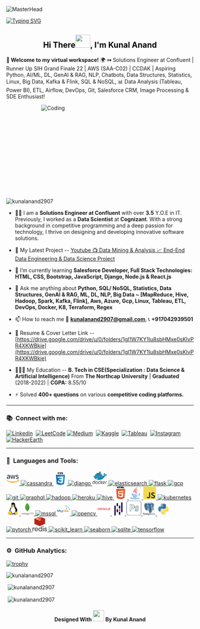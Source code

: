 ![MasterHead](https://media.licdn.com/dms/image/C5612AQH4wNEoCPNXGw/article-cover_image-shrink_600_2000/0/1603042799143?e=2147483647&v=beta&t=eGCjg509uNJg0c6NQEq-MG5MWH2mftTxqJ8lTONhkTg)

[![Typing SVG](https://readme-typing-svg.herokuapp.com?font=Allerta+Stencil&size=25&pause=1000&color=086DF7&background=C0FFCB00&width=435&lines=Thanks+for+reviewing+my+profile+!+)](https://git.io/typing-svg)

<h2 align="center"><span style='color:black;'>Hi There<img src ="https://github.com/user-attachments/assets/8ae38217-0d5e-4e39-9ce6-d18e619782cd" width ="40" height= 35">, I'm Kunal Anand</span></h2>

 **🌟 Welcome to my virtual workspace!** <span style="text-align: center;"> 🌍 **&#8611;** Solutions Engineer at Confluent | Runner Up SIH Grand Finale 22 | AWS (SAA-C02) | CCDAK | Aspiring Python, AI/ML, DL, GenAI & RAG, NLP, Chatbots, Data Structures, Statistics, Linux, Big Data, Kafka & Flink, SQL & NoSQL, 📊 Data Analysis (Tableau, Power BI), ETL, Airflow, DevOps, Git, Salesforce CRM, Image Processing & SDE Enthusiast! 

<img align="right" alt="Coding" width="410" height="250" src="https://github.com/user-attachments/assets/eeb4c543-b372-4747-a8d2-162c375bfdda">
&nbsp;

<p align="left"> <img src="https://komarev.com/ghpvc/?username=kunalanand2907&label=Profile%20views&color=0e75b6&style=flat" alt="kunalanand2907"/> </p>

- 👨‍💻  I am a **Solutions Engineer at Confluent** with over **3.5** Y.O.E in IT. Previously, I worked as a **Data Scientist** at **Cognizant**. With a strong background in competitive programming and a deep passion for technology, I thrive on designing and developing innovative software solutions.
  
- 🔭 My Latest Project -- [Youtube 📺 Data Mining & Analysis 📈 End-End Data Engineering & Data Science Project](https://github.com/KunalAnand2907/Youtube_DataMining_Analysis-End-End-Data-Engineering-Data-Science-Project)

- 🌱 I’m currently learning **Salesforce Developer, Full Stack Technologies: HTML, CSS, Bootstrap, JavaScript, Django, Node.js & React.js**

- 💬 Ask me anything about **Python, SQL/ NoSQL, Statistics, Data Structures, GenAI & RAG, ML, DL, NLP, Big Data ~ [MapReduce, Hive, Hadoop, Spark, Kafka, Flink], Aws, Azure, Gcp, Linux, Tableau, ETL, DevOps, Docker, K8, Terraform, Regex**

- 📫 How to reach me 📧 **kunalanand2907@gmail.com**, 📞 **+917042939501**

- 📄 Resume & Cover Letter Link -- [https://drive.google.com/drive/u/0/folders/1gI1W7KY1Iu8sbHMxe0sKlvPR4XKWBkie](https://drive.google.com/drive/u/0/folders/1gI1W7KY1Iu8sbHMxe0sKlvPR4XKWBkie)

- 👨🏻‍🎓 My Education -- **B. Tech in CSE(Specialization : Data Science & Artificial Intelligence)** From **The Northcap University** | **Graduated** (2018-2022) | **CGPA:** 8.55/10

- ⚡ Solved **400+ questions** on various **competitive coding platforms.**

---

### 📚&nbsp; **Connect with me:**

[![Linkedin](https://img.shields.io/badge/LinkedIn-blue?style=for-the-badge&logo=linkedin&labelColor=blue&link=https://www.linkedin.com/in/kunal-anand-b36730169/)](https://www.linkedin.com/in/kunal-anand-b36730169/)&nbsp;
[![LeetCode](https://img.shields.io/badge/LeetCode-000000?style=for-the-badge&logo=LeetCode&logoColor=#d16c06&link=https://leetcode.com/Kun2907/)](https://leetcode.com/Kun2907/)
[![Medium](https://img.shields.io/badge/Medium-black?style=for-the-badge&logo=medium&logoColor=white&link=https://medium.com/@kunalanand2907)](https://medium.com/@kunalanand2907)&nbsp;
[![Kaggle](https://img.shields.io/badge/Kaggle-20BEFF?style=for-the-badge&logo=Kaggle&logoColor=white&link=https://kaggle.com/kunal18csu110)](https://kaggle.com/kunal18csu110)&nbsp;
[![Tableau](https://img.shields.io/badge/Tableau-E97627?style=for-the-badge&logo=Tableau&logoColor=white&link=https://public.tableau.com/app/profile/kunal7999/)](https://public.tableau.com/app/profile/kunal7999/)&nbsp;
[![Instagram](https://img.shields.io/badge/Instagram-E4405F?style=for-the-badge&logo=instagram&logoColor=white&link=https://www.instagram.com/kun__al29/)](https://www.instagram.com/kun__al29/)&nbsp;
[![HackerEarth](https://img.shields.io/badge/HackerEarth-%232C3454.svg?&style=for-the-badge&logo=HackerEarth&logoColor=Blue&link=https://www.hackerearth.com/@kunalanand2907/)](https://www.hackerearth.com/@kunalanand2907/)


 <!-- ----------- Extra Part <a href="https://www.hackerearth.com/@kunalanand2907" target="_blank"><img align="center" src="https://github.com/KunalAnand2907/KunalAnand2907/assets/46574881/f71b37eb-f61b-4426-8765-eac0ba7e8f5e" alt="@kunalanand2907" height="30" width="30" /></a>  ------------ -->

---

### 🔧&nbsp; **Languages and Tools:**

<p align="left"> <a href="https://aws.amazon.com" target="_blank" rel="noreferrer"> <img src="https://raw.githubusercontent.com/devicons/devicon/master/icons/amazonwebservices/amazonwebservices-original-wordmark.svg" alt="aws" width="35" height="35"/> </a> <a href="https://cassandra.apache.org/" target="_blank" rel="noreferrer"> <img src="https://www.vectorlogo.zone/logos/apache_cassandra/apache_cassandra-icon.svg" alt="cassandra" width="35" height="35"/> </a> <a href="https://www.w3schools.com/css/" target="_blank" rel="noreferrer"> <img src="https://raw.githubusercontent.com/devicons/devicon/master/icons/css3/css3-original-wordmark.svg" alt="css3" width="35" height="35"/> </a> <a href="https://www.djangoproject.com/" target="_blank" rel="noreferrer"> <img src="https://cdn.worldvectorlogo.com/logos/django.svg" alt="django" width="35" height="35"/> </a> <a href="https://www.docker.com/" target="_blank" rel="noreferrer"> <img src="https://raw.githubusercontent.com/devicons/devicon/master/icons/docker/docker-original-wordmark.svg" alt="docker" width="40" height="40"/> </a> <a href="https://www.elastic.co" target="_blank" rel="noreferrer"> <img src="https://www.vectorlogo.zone/logos/elastic/elastic-icon.svg" alt="elasticsearch" width="35" height="35"/> </a> <a href="https://flask.palletsprojects.com/" target="_blank" rel="noreferrer"> <img src="https://www.vectorlogo.zone/logos/pocoo_flask/pocoo_flask-icon.svg" alt="flask" width="35" height="35"/> </a> <a href="https://cloud.google.com" target="_blank" rel="noreferrer"> <img src="https://www.vectorlogo.zone/logos/google_cloud/google_cloud-icon.svg" alt="gcp" width="35" height="35"/> </a> <a href="https://git-scm.com/" target="_blank" rel="noreferrer"> <img src="https://www.vectorlogo.zone/logos/git-scm/git-scm-icon.svg" alt="git" width="40" height="40"/> </a> <a href="https://graphql.org" target="_blank" rel="noreferrer"> <img src="https://www.vectorlogo.zone/logos/graphql/graphql-icon.svg" alt="graphql" width="35" height="35"/> </a> <a href="https://hadoop.apache.org/" target="_blank" rel="noreferrer"> <img src="https://www.vectorlogo.zone/logos/apache_hadoop/apache_hadoop-icon.svg" alt="hadoop" width="35" height="35"/> </a> <a href="https://heroku.com" target="_blank" rel="noreferrer"> <img src="https://www.vectorlogo.zone/logos/heroku/heroku-icon.svg" alt="heroku" width="35" height="35"/> </a> <a href="https://hive.apache.org/" target="_blank" rel="noreferrer"> <img src="https://www.vectorlogo.zone/logos/apache_hive/apache_hive-icon.svg" alt="hive" width="35" height="35"/> </a> <a href="https://www.w3.org/html/" target="_blank" rel="noreferrer"> <img src="https://raw.githubusercontent.com/devicons/devicon/master/icons/html5/html5-original-wordmark.svg" alt="html5" width="35" height="35"/> </a> <a href="https://www.java.com" target="_blank" rel="noreferrer"> <img src="https://raw.githubusercontent.com/devicons/devicon/master/icons/java/java-original.svg" alt="java" width="35" height="35"/> </a> <a href="https://developer.mozilla.org/en-US/docs/Web/JavaScript" target="_blank" rel="noreferrer"> <img src="https://raw.githubusercontent.com/devicons/devicon/master/icons/javascript/javascript-original.svg" alt="javascript" width="35" height="35"/> </a> <a href="https://kubernetes.io" target="_blank" rel="noreferrer"> <img src="https://www.vectorlogo.zone/logos/kubernetes/kubernetes-icon.svg" alt="kubernetes" width="35" height="35"/> </a> <a href="https://www.linux.org/" target="_blank" rel="noreferrer"> <img src="https://raw.githubusercontent.com/devicons/devicon/master/icons/linux/linux-original.svg" alt="linux" width="35" height="35"/> </a> <a href="https://www.mongodb.com/" target="_blank" rel="noreferrer"> <img src="https://raw.githubusercontent.com/devicons/devicon/master/icons/mongodb/mongodb-original-wordmark.svg" alt="mongodb" width="35" height="35"/> </a> <a href="https://www.microsoft.com/en-us/sql-server" target="_blank" rel="noreferrer"> <img src="https://www.svgrepo.com/show/303229/microsoft-sql-server-logo.svg" alt="mssql" width="35" height="35"/> </a> <a href="https://www.mysql.com/" target="_blank" rel="noreferrer"> <img src="https://raw.githubusercontent.com/devicons/devicon/master/icons/mysql/mysql-original-wordmark.svg" alt="mysql" width="35" height="35"/> </a> <a href="https://opencv.org/" target="_blank" rel="noreferrer"> <img src="https://www.vectorlogo.zone/logos/opencv/opencv-icon.svg" alt="opencv" width="35" height="35"/> </a> <a href="https://www.oracle.com/" target="_blank" rel="noreferrer"> <img src="https://raw.githubusercontent.com/devicons/devicon/master/icons/oracle/oracle-original.svg" alt="oracle" width="35" height="35"/> </a> <a href="https://pandas.pydata.org/" target="_blank" rel="noreferrer"> <img src="https://raw.githubusercontent.com/devicons/devicon/2ae2a900d2f041da66e950e4d48052658d850630/icons/pandas/pandas-original.svg" alt="pandas" width="35" height="35"/> </a> <a href="https://www.photoshop.com/en" target="_blank" rel="noreferrer"> <img src="https://raw.githubusercontent.com/devicons/devicon/master/icons/photoshop/photoshop-line.svg" alt="photoshop" width="40" height="40"/> </a> <a href="https://www.postgresql.org" target="_blank" rel="noreferrer"> <img src="https://raw.githubusercontent.com/devicons/devicon/master/icons/postgresql/postgresql-original-wordmark.svg" alt="postgresql" width="35" height="35"/> </a> <a href="https://www.python.org" target="_blank" rel="noreferrer"> <img src="https://raw.githubusercontent.com/devicons/devicon/master/icons/python/python-original.svg" alt="python" width="35" height="35"/> </a> <a href="https://pytorch.org/" target="_blank" rel="noreferrer"> <img src="https://www.vectorlogo.zone/logos/pytorch/pytorch-icon.svg" alt="pytorch" width="35" height="35"/> </a> <a href="https://redis.io" target="_blank" rel="noreferrer"> <img src="https://raw.githubusercontent.com/devicons/devicon/master/icons/redis/redis-original-wordmark.svg" alt="redis" width="40" height="40"/> </a> <a href="https://scikit-learn.org/" target="_blank" rel="noreferrer"> <img src="https://upload.wikimedia.org/wikipedia/commons/0/05/Scikit_learn_logo_small.svg" alt="scikit_learn" width="35" height="35"/> </a> <a href="https://seaborn.pydata.org/" target="_blank" rel="noreferrer"> <img src="https://seaborn.pydata.org/_images/logo-mark-lightbg.svg" alt="seaborn" width="35" height="35"/> </a> <a href="https://www.sqlite.org/" target="_blank" rel="noreferrer"> <img src="https://www.vectorlogo.zone/logos/sqlite/sqlite-icon.svg" alt="sqlite" width="35" height="35"/> </a> <a href="https://www.tensorflow.org" target="_blank" rel="noreferrer"> <img src="https://www.vectorlogo.zone/logos/tensorflow/tensorflow-icon.svg" alt="tensorflow" width="35" height="35"/> </a> </p>

---

### ⚙️&nbsp; **GitHub Analytics:**


[![trophy](https://github-profile-trophy.vercel.app/?username=kunalanand2907)](https://github.com/kunalanand2907/github-profile-trophy)

<p>&nbsp;<img align="left" src="https://github-readme-stats.vercel.app/api/top-langs?username=kunalanand2907&show_icons=true&locale=en&layout=compact" alt="kunalanand2907"/></p
                                                                                                                                                                               
<p>&nbsp;<img align="center" src="https://github-readme-stats.vercel.app/api?username=kunalanand2907&show_icons=true&locale=en" alt="kunalanand2907" /></p>

<p>&nbsp;<img align="center" src="https://github-readme-streak-stats.herokuapp.com/?user=kunalanand2907&" alt="kunalanand2907" /></p>

<h4 align = 'center'> Designed With <img src ="https://github.com/KunalAnand2907/KunalAnand2907/assets/46574881/26aa917c-5c10-48c4-a3d5-cbd8cce0ea27" width ="30" height="30"> By Kunal Anand </h4>
